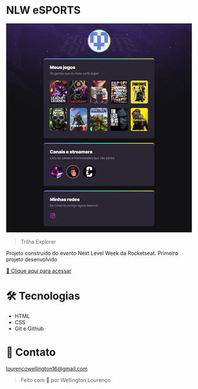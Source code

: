 # NLW eSPORTS

![preview](preview.png)

>Trilha Explorer

Projeto construído do evento Next Level Week da Rocketseat.
Primeiro projeto desenvolvido 

[🔗 Clique aqui para acessar](https://wellingtonlourenco.github.io/nlw-esports-explorer/)



# 🛠 Tecnologias

- HTML
- CSS
- Git e Github

# 💛 Contato

lourencowellington16@gmail.com

>Feito com 💜 por Wellington Lourenço
